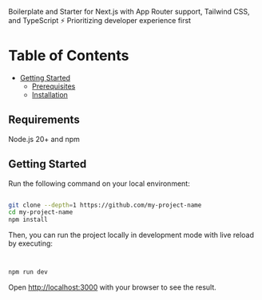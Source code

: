 Boilerplate and Starter for Next.js with App Router support, Tailwind CSS, and TypeScript ⚡️ Prioritizing developer experience first
# Table of Contents

- [Getting Started](#getting-started)
  - [Prerequisites](#prerequisites)
  - [Installation](#installation)



## Requirements

Node.js 20+ and npm

## Getting Started

Run the following command on your local environment:

```bash

git clone --depth=1 https://github.com/my-project-name
cd my-project-name
npm install


```

Then, you can run the project locally in development mode with live reload by executing:

```bash


npm run dev

```

Open [http://localhost:3000](http://localhost:3000) with your browser to see the result.
